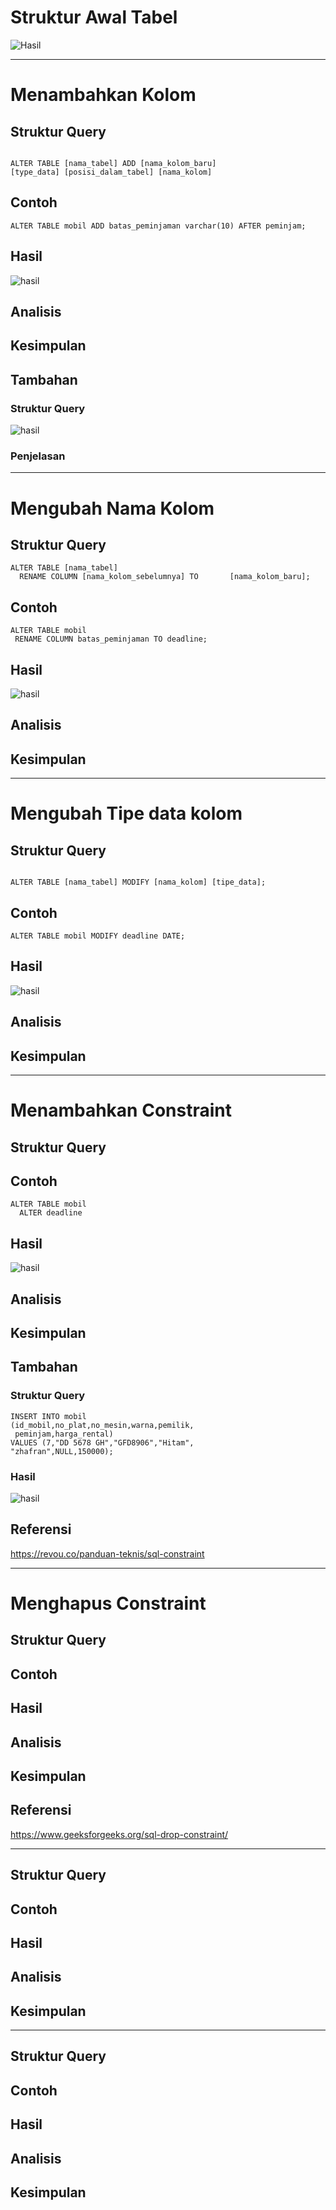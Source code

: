 # Struktur Awal Tabel
![Hasil](Aset/4.1.jpg)

---
# Menambahkan Kolom
## Struktur Query 
```mysql

ALTER TABLE [nama_tabel] ADD [nama_kolom_baru]
[type_data] [posisi_dalam_tabel] [nama_kolom]
```
## Contoh 
```MySQL
ALTER TABLE mobil ADD batas_peminjaman varchar(10) AFTER peminjam;
```
## Hasil
![hasil](Aset/4.2.jpg)
## Analisis 
## Kesimpulan 

## Tambahan 
### Struktur Query

![hasil ](Aset/4.3.jpg)
### Penjelasan 

---
# Mengubah Nama Kolom
## Struktur Query 
```mysql
ALTER TABLE [nama_tabel]
  RENAME COLUMN [nama_kolom_sebelumnya] TO       [nama_kolom_baru];
```
## Contoh
```mysql
ALTER TABLE mobil
 RENAME COLUMN batas_peminjaman TO deadline;
```
## Hasil
![hasil](Aset/4.4.jpg)
## Analisis 
## Kesimpulan 

---
# Mengubah Tipe data kolom
## Struktur Query 
```mysql

ALTER TABLE [nama_tabel] MODIFY [nama_kolom] [tipe_data];
```

## Contoh
```mysql
ALTER TABLE mobil MODIFY deadline DATE;
```
## Hasil
![hasil](Aset/4.5.jpg)
## Analisis 
## Kesimpulan 

---
# Menambahkan Constraint
## Struktur Query 
## Contoh
```mysql
ALTER TABLE mobil
  ALTER deadline
```
## Hasil
![hasil](Aset/4.6.jpg)
## Analisis 
## Kesimpulan 

## Tambahan 
### Struktur Query 
```mysql
INSERT INTO mobil
(id_mobil,no_plat,no_mesin,warna,pemilik,
 peminjam,harga_rental)
VALUES (7,"DD 5678 GH","GFD8906","Hitam",
"zhafran",NULL,150000);
```
### Hasil
![hasil](Aset/4.7.jpg)
## Referensi 
https://revou.co/panduan-teknis/sql-constraint

---
# Menghapus Constraint 
## Struktur Query 
## Contoh 
## Hasil
## Analisis 
## Kesimpulan 

## Referensi 
https://www.geeksforgeeks.org/sql-drop-constraint/


---

## Struktur Query 
## Contoh 
## Hasil
## Analisis 
## Kesimpulan 

---

## Struktur Query 
## Contoh 
## Hasil
## Analisis 
## Kesimpulan 
